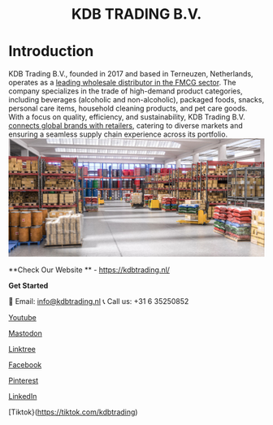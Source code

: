 <h1 align="center">KDB TRADING B.V.</h1>

# Introduction
KDB Trading B.V., founded in 2017 and based in Terneuzen, Netherlands, operates as a [leading wholesale distributor in the FMCG sector](https://kdbtrading.nl/en/). The company specializes in the trade of high-demand product categories, including beverages (alcoholic and non-alcoholic), packaged foods, snacks, personal care items, household cleaning products, and pet care goods. With a focus on quality, efficiency, and sustainability, KDB Trading B.V. [connects global brands with retailers](https://kdbtrading.nl/en/), catering to diverse markets and ensuring a seamless supply chain experience across its portfolio.
![KDB TRADING B.V.](https://github.com/kdbtrading/kdb/blob/main/fmcg_2.jpg)



**Check Our Website ** - https://kdbtrading.nl/ 


**Get Started**

📧 Email: [info@kdbtrading.nl](mailto:info@kdbtrading.nl)
📞 Call us: +31 6 35250852

[Youtube](https://www.youtube.com/@kdbtrading)

[Mastodon](https://mstdn.business/@kdbtrading)

[Linktree](https://linktr.ee/kdbtrading)

[Facebook](https://www.facebook.com/kdbtradingHQ)

[Pinterest](https://nl.pinterest.com/kdbtrading/)

[LinkedIn](https://Linkedin.com)

[Tiktok}(https://tiktok.com/kdbtrading)

